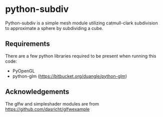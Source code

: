 python-subdiv
================================

Python-subdiv is a simple mesh module utilizing catmull-clark subdivision to approximate a sphere by subdividing a cube.

Requirements
--------------------

There are a few python libraries required to be present when running this code:
 * PyOpenGL
 * python-glm (https://bitbucket.org/duangle/python-glm)

Acknowledgements
--------------------

The glfw and simpleshader modules are from https://github.com/dasricht/glfwexample 
